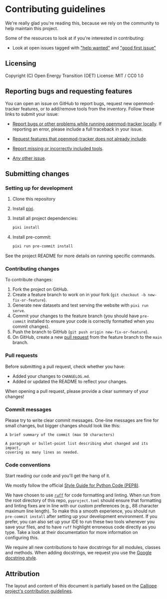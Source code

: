 # Contributing guidelines

We're really glad you're reading this, because we rely on the community to help maintain this project.

Some of the resources to look at if you're interested in contributing:

- Look at open issues tagged with ["help wanted"](https://github.com/open-energy-transition/open-esm-analysis/issues?q=is%3Aissue+is%3Aopen+label%3A%22help+wanted%22) and ["good first issue"](https://github.com/open-energy-transition/open-esm-analysis/issues?q=is%3Aissue+is%3Aopen+label%3A%22good+first+issue%22)

## Licensing

Copyright (C) Open Energy Transition (OET)
License: MIT / CC0 1.0

## Reporting bugs and requesting features

You can open an issue on GitHub to report bugs, request new openmod-tracker features, or to add/remove tools from the inventory.
Follow these links to submit your issue:

- [Report bugs or other problems while running openmod-tracker locally](https://github.com/open-energy-transition/open-esm-analysis/issues/new?template=BUG-REPORT.yml).
  If reporting an error, please include a full traceback in your issue.

- [Request features that openmod-tracker does not already include](https://github.com/open-energy-transition/open-esm-analysis/issues/new?template=FEATURE-REQUEST.yml).

- [Report missing or incorrectly included tools](https://github.com/open-energy-transition/open-esm-analysis/issues/new?template=TOOLS.yml).

- [Any other issue](https://github.com/open-energy-transition/open-esm-analysis/issues/new).

## Submitting changes

### Setting up for development

1. Clone this repository
1. Install [pixi](https://pixi.sh/latest/).
1. Install all project dependencies:
   ```sh
   pixi install
   ```

1. Install pre-commit:
   ```sh
   pixi run pre-commit install
   ```

See the project README for more details on running specific commands.

### Contributing changes

To contribute changes:

1. Fork the project on GitHub.
1. Create a feature branch to work on in your fork (`git checkout -b new-fix-or-feature`).
1. Generate new datasets and test serving the website with `pixi run serve`.
1. Commit your changes to the feature branch (you should have `pre-commit` installed to ensure your code is correctly formatted when you commit changes).
1. Push the branch to GitHub (`git push origin new-fix-or-feature`).
1. On GitHub, create a new [pull request](https://github.com/open-energy-transition/open-esm-analysis/pull/new/main) from the feature branch to the `main` branch.

### Pull requests

Before submitting a pull request, check whether you have:

- Added your changes to `CHANGELOG.md`.
- Added or updated the README to reflect your changes.

When opening a pull request, please provide a clear summary of your changes!

### Commit messages

Please try to write clear commit messages. One-line messages are fine for small changes, but bigger changes should look like this:

```text
A brief summary of the commit (max 50 characters)

A paragraph or bullet-point list describing what changed and its impact,
covering as many lines as needed.
```

### Code conventions

Start reading our code and you'll get the hang of it.

We mostly follow the official [Style Guide for Python Code (PEP8)](https://www.python.org/dev/peps/pep-0008/).

We have chosen to use [`ruff`](https://beta.ruff.rs/docs/) for code formatting and linting.
When run from the root directory of this repo, `pyproject.toml` should ensure that formatting and linting fixes are in line with our custom preferences (e.g., 88 character maximum line length).
To make this a smooth experience, you should run `pre-commit install` after setting up your development environment.
If you prefer, you can also set up your IDE to run these two tools whenever you save your files, and to have `ruff` highlight erroneous code directly as you type.
Take a look at their documentation for more information on configuring this.

We require all new contributions to have docstrings for all modules, classes and methods.
When adding docstrings, we request you use the [Google docstring style](https://google.github.io/styleguide/pyguide.html#38-comments-and-docstrings).

## Attribution

The layout and content of this document is partially based on the [Calliope project's contribution guidelines](https://github.com/calliope-project/calliope/blob/main/CONTRIBUTING.md).

